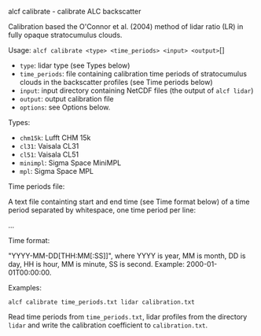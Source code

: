 
alcf calibrate - calibrate ALC backscatter

Calibration based the O'Connor et al. (2004) method of lidar ratio (LR) in fully
opaque stratocumulus clouds.

Usage: `alcf calibrate <type> <time_periods> <input> <output>`[<options>]

- `type`: lidar type (see Types below)
- `time_periods`: file containing calibration time periods of stratocumulus
    clouds in the backscatter profiles (see Time periods below)
- `input`: input directory containing NetCDF files (the output of `alcf lidar`)
- `output`: output calibration file
- `options`: see Options below.

Types:

- `chm15k`: Lufft CHM 15k
- `cl31`: Vaisala CL31
- `cl51`: Vaisala CL51
- `minimpl`: Sigma Space MiniMPL
- `mpl`: Sigma Space MPL

Time periods file:

A text file containting start and end time (see Time format below) of a time
period separated by whitespace, one time period per line:

<start1> <end2>
<start2> <end2>
...

Time format:

"YYYY-MM-DD[THH:MM[:SS]]", where YYYY is year, MM is month, DD is day,
HH is hour, MM is minute, SS is second. Example: 2000-01-01T00:00:00.

Examples:

`alcf calibrate time_periods.txt lidar calibration.txt`

Read time periods from `time_periods.txt`, lidar profiles from the directory
`lidar` and write the calibration coefficient to `calibration.txt`.

	
